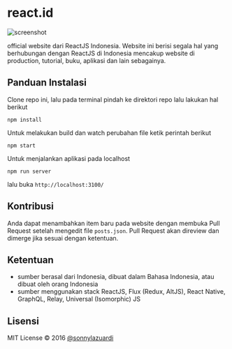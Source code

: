 # react.id

![screenshot](http://react.id/pictures/screenshot.png)

official website dari ReactJS Indonesia. Website ini berisi segala hal yang berhubungan dengan ReactJS di Indonesia mencakup website di production, tutorial, buku, aplikasi dan lain sebagainya.

## Panduan Instalasi

Clone repo ini, lalu pada terminal pindah ke direktori repo lalu lakukan hal berikut

```
npm install
```

Untuk melakukan build dan watch perubahan file ketik perintah berikut

```
npm start
```

Untuk menjalankan aplikasi pada localhost

```
npm run server
```

lalu buka `http://localhost:3100/`

## Kontribusi

Anda dapat menambahkan item baru pada website dengan membuka Pull Request setelah mengedit file `posts.json`. Pull Request akan direview dan dimerge jika sesuai dengan ketentuan.

## Ketentuan

- sumber berasal dari Indonesia, dibuat dalam Bahasa Indonesia, atau dibuat oleh orang Indonesia
- sumber menggunakan stack ReactJS, Flux (Redux, AltJS), React Native, GraphQL, Relay, Universal (Isomorphic) JS

## Lisensi

MIT License &copy; 2016 [@sonnylazuardi](http://github.com/sonnylazuardi)
